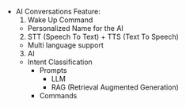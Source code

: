 

- AI Conversations Feature:
  1. Wake Up Command
    * Personalized Name for the AI
  2. STT (Speech To Text) + TTS (Text To Speech)
    * Multi language support
  3. AI 
    * Intent Classification
      - Prompts
        * LLM
        * RAG (Retrieval Augmented Generation)
      - Commands

